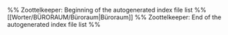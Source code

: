 %% Zoottelkeeper: Beginning of the autogenerated index file list  %%
 [[Worter/BÜRORAUM/Büroraum|Büroraum]]
%% Zoottelkeeper: End of the autogenerated index file list  %%
